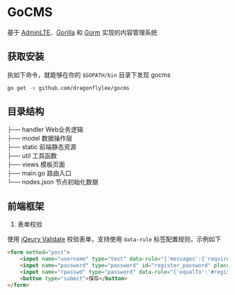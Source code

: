 # GoCMS
基于 [AdminLTE](https://adminlte.io)、[Gorilla](http://www.gorillatoolkit.org) 和 [Gorm](http://gorm.io) 实现的内容管理系统

## 获取安装

执如下命令，就能够在你的 `$GOPATH/bin` 目录下发现 gocms
```bash
go get -v github.com/dragonflylee/gocms
```

## 目录结构

 ├── handler    Web业务逻辑  
 ├── model      数据操作层  
 ├── static     前端静态资源  
 ├── util       工具函数  
 ├── views      模板页面  
 ├── main.go    路由入口  
 └── nodes.json 节点初始化数据  

## 前端框架

1. 表单校验

使用 [jQeury Validate](https://jqueryvalidation.org/documentation/) 校验表单，支持使用 `data-rule` 标签配置规则，示例如下
```html
<form method="post">
    <input name="username" type="text" data-rule="{'messages':{'required':'登录名称不能为空'}}" required>
    <input name="password" type="password" id="register_password" placeholder="请输入新密码" data-rule="{'regexPasswd':true}" required>
    <input name="rpasswd" type="password" data-rule="{'equalTo':'#register_password','messages':{'equalTo':'两次输入的密码不一致'}}" placeholder="请再次输入新密码" required>
    <button type="submit">保存</button>
</form>
```